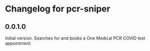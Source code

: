 # Changelog for pcr-sniper

## 0.0.1.0

Initial version. Searches for and books a One Medical PCR COVID test appointment.
